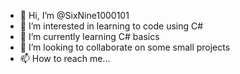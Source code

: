 - 👋 Hi, I’m @SixNine1000101
- 👀 I’m interested in learning to code using C#
- 🌱 I’m currently learning C# basics
- 💞️ I’m looking to collaborate on some small projects 
- 📫 How to reach me...

<!---
SixNine1000101/SixNine1000101 is a ✨ special ✨ repository because its `README.md` (this file) appears on your GitHub profile.
You can click the Preview link to take a look at your changes.
--->
